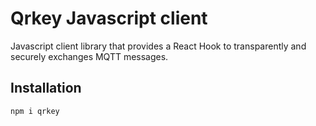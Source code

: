 # Qrkey Javascript client

Javascript client library that provides a React Hook to transparently and
securely exchanges MQTT messages.

## Installation

```console
npm i qrkey
```
